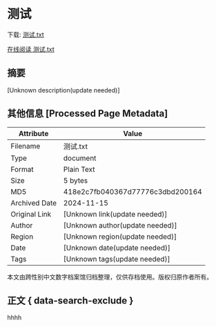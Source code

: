 # 测试

<!-- tcd_download_link -->
下载: <a href="../测试.txt" download>测试.txt</a>


<a href="../测试.txt" download onclick="this.href='https://app.webnovel.win/?add='+encodeURIComponent(this.getAttribute('href'))">在线阅读 测试.txt</a>
<!-- tcd_download_link_end -->

## 摘要

<!-- tcd_abstract -->
[Unknown description(update needed)]

<!-- tcd_abstract_end -->

## 其他信息 [Processed Page Metadata]

| Attribute       | Value                                  |
|-----------------|----------------------------------------|
| Filename        | 测试.txt                             |
| Type            | document                                 |
| Format          | Plain Text                               |
| Size            | 5 bytes                           |
| MD5             | 418e2c7fb040367d77776c3dbd200164                                  |
| Archived Date   | 2024-11-15                             |
| Original Link   | [Unknown link(update needed)]                         |
| Author          | [Unknown author(update needed)]                               |
| Region          | [Unknown region(update needed)]                               |
| Date            | [Unknown date(update needed)]                                 |
| Tags            | [Unknown tags(update needed)]                                 |

本文由跨性别中文数字档案馆归档整理，仅供存档使用。版权归原作者所有。


## 正文 { data-search-exclude }

<!-- tcd_main_text -->
hhhh
<!-- tcd_main_text_end -->

